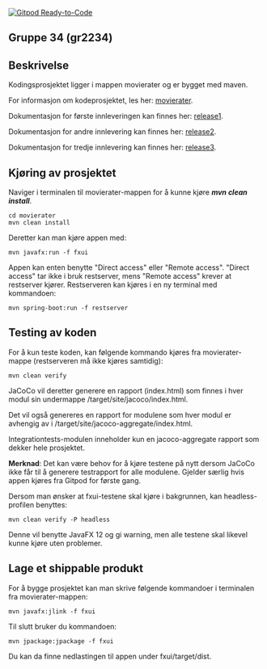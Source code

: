 [![Gitpod Ready-to-Code](https://img.shields.io/badge/Gitpod-Ready--to--Code-blue?logo=gitpod)](https://gitpod.stud.ntnu.no/#https://gitlab.stud.idi.ntnu.no/it1901/groups-2022/gr2234/gr2234)

## Gruppe 34 (gr2234)

## Beskrivelse
Kodingsprosjektet ligger i mappen movierater og er bygget med maven. 

For informasjon om kodeprosjektet, les her: [movierater](movierater/README.md).

Dokumentasjon for første innleveringen kan finnes her: [release1](docs/release1.md).

Dokumentasjon for andre innlevering kan finnes her: [release2](docs/release2.md).

Dokumentasjon for tredje innlevering kan finnes her: [release3](docs/release3.md).


## Kjøring av prosjektet
Naviger i terminalen til movierater-mappen for å kunne kjøre ***mvn clean install***. 
```
cd movierater
mvn clean install
```

Deretter kan man kjøre appen med:
```
mvn javafx:run -f fxui
```
Appen kan enten benytte "Direct access" eller "Remote access". 
"Direct access" tar ikke i bruk restserver, mens "Remote access" krever at restserver kjører. 
Restserveren kan kjøres i en ny terminal med kommandoen: 
```
mvn spring-boot:run -f restserver
```
## Testing av koden

For å kun teste koden, kan følgende kommando kjøres fra movierater-mappe (restserveren må ikke kjøres samtidig):

```
mvn clean verify
```
JaCoCo vil deretter generere en rapport (index.html) som finnes i hver modul sin undermappe /target/site/jacoco/index.html. 

Det vil også genereres en rapport for modulene som hver modul er avhengig av i /target/site/jacoco-aggregate/index.html.

Integrationtests-modulen inneholder kun en jacoco-aggregate rapport som dekker hele prosjektet. 

**Merknad**: Det kan være behov for å kjøre testene på nytt dersom JaCoCo ikke får til å generere testrapport for alle modulene. Gjelder særlig hvis appen kjøres fra Gitpod for første gang. 

Dersom man ønsker at fxui-testene skal kjøre i bakgrunnen, kan headless-profilen benyttes:
```
mvn clean verify -P headless
```

Denne vil benytte JavaFX 12 og gi warning, men alle testene skal likevel kunne kjøre uten problemer. 
## Lage et shippable produkt

For å bygge prosjektet kan man skrive følgende kommandoer i terminalen fra movierater-mappen: 

```
mvn javafx:jlink -f fxui 
```
Til slutt bruker du kommandoen:
```
mvn jpackage:jpackage -f fxui
```
Du kan da finne nedlastingen til appen under fxui/target/dist.



